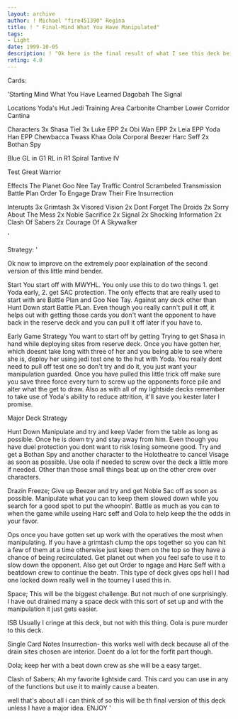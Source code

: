 ```yaml
---
layout: archive
author: ! Michael "fire451390" Regina
title: ! " Final-Mind What You Have Manipulated"
tags:
- Light
date: 1999-10-05
description: ! "Ok here is the final result of what I see this deck being able to get to.  Thanks to those who gave help in getting it where I think I may have it down now.  To those who haven't seen it, use Shasa Teil on Dagobah to manipulate the opponent to death."
rating: 4.0
---
```

Cards: 

'Starting
Mind What You Have Learned
Dagobah
The Signal

Locations
Yoda's Hut
Jedi Training Area
Carbonite Chamber
Lower Corridor
Cantina

Characters
3x Shasa Tiel
3x Luke EPP
2x Obi Wan EPP
2x Leia EPP
Yoda
Han EPP
Chewbacca
Twass Khaa
Oola
Corporal Beezer
Harc Seff
2x Bothan Spy

Blue
GL in G1
RL in R1
Spiral
Tantive IV

Test
Great Warrior

Effects
The Planet
Goo Nee Tay
Traffic Control
Scrambeled Transmission
Battle Plan
Order To Engage
Draw Their Fire
Insurrection

Interupts
3x Grimtash
3x Visored Vision
2x Dont Forget The Droids
2x Sorry About The Mess
2x Noble Sacrifice
2x Signal
2x Shocking Information
2x Clash Of Sabers
2x Courage Of A Skywalker

'

Strategy: '

Ok now to improve on the extremely poor explaination of the second version of this little mind bender.

Start
You start off with MWYHL.  You only use this to do two things 1. get Yoda early, 2. get SAC protection.  The only effects that are really used to start with are Battle Plan and Goo Nee Tay.
Against any deck other than Hunt Down start Battle PLan. Even though you really cann't pull it off, it helps out with getting those cards you don't want the opponent to have back in the reserve deck and you can pull it off later if you have to.

Early Game Strategy
You want to start off by getting Trying to get Shasa in hand while deploying sites from reserve deck.  Once you have gotten her, which doesnt take long with three of her and you being able to see where she is, deploy her using jedi test one to the hut with Yoda.	You really dont need to pull off test one so don't try and do it, you just want your manipulation guarded.
Once you have pulled this little trick off make sure you save three force every turn to screw up the opponents force pile and alter what the get to draw.  Also as with all of my lightside decks remember to take use of Yoda's ability to reduce attrition, it'll save you kester later I promise.

Major Deck Strategy

Hunt Down
Manipulate and try and keep Vader from the table as long as possible.  Once he is down try and stay away from him.  Even though you have duel protection you dont want to risk losing someone good.  Try and get a Bothan Spy and another character to the Holotheatre to cancel Visage as soon as possible.  Use oola if needed to screw over the deck a little more if needed.  Other than those small things beat up on the other crew over characters.

Drazin Freeze;
Give up Beezer and try and get Noble Sac off as soon as possible.  Manipulate what you can to keep them slowed down while you search for a good spot to put the whoopin'.  Battle as much as you can to when the game while useing Harc seff and Oola to help keep the the odds in your favor.

Ops
once you have gotten set up work with the operatives the most when manipulating.  If you have a grimtash clump the ops together so you can hit a few of them at a time otherwise just keep them on the top so they have a chance of being recirculated.  Get planet out when you feel safe to use it to slow down the opponent.  Also get out Order to ngage and Harc Seff with a beatdown crew to continue the beatn.	This type of deck gives ops hell I had one locked down really well in the tourney I used this in.

Space;
This will be the biggest challenge.  But not much of one surprisingly.	I have out drained many a space deck with this sort of set up and with the manipulation it just gets easier.

ISB Usually I cringe at this deck, but not with this thing.  Oola is pure murder to this deck.

Single Card Notes
Insurrection- this works well with deck because all of the drain sites chosen are interior.  Doent do a lot for the forfit part though.

Oola; keep her with a beat down crew as she will be a easy target.

Clash of Sabers; Ah my favorite lightside card.  This card you can use in any of the functions but use it to mainly cause a beaten.

well that's about all i can think of so this will be th final version of this deck unless I have a major idea.  ENJOY
'